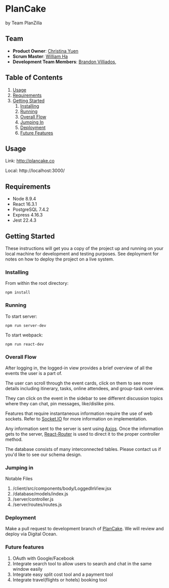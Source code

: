  # PlanCake
 by Team PlanZilla
 
## Team

- __Product Owner__: [Christina Yuen](https://github.com/ceyuen)
- __Scrum Master__: [William Ha](https://github.com/wvha)
- __Development Team Members__: [Brandon Villiados](https://github.com/Brandon-Villiados), 

## Table of Contents

1. [Usage](#Usage)
1. [Requirements](#requirements)
1. [Getting Started](#getting-started)
    1. [Installing](#installing)
    1. [Running](#running)
    1. [Overall Flow](#overall-flow)
    1. [Jumping In](#jumping-in)
    1. [Deployment](#deployment)
    1. [Future Features](#future-features)

## Usage

Link: http://plancake.co

Local: http://localhost:3000/

## Requirements

- Node 8.9.4
- React 16.3.1
- PostgreSQL 7.4.2
- Express 4.16.3
- Jest 22.4.3

## Getting Started

These instructions will get you a copy of the project up and running on your local machine for development and testing purposes. See deployment for notes on how to deploy the project on a live system.

### Installing

From within the root directory:

```
npm install
```

### Running

To start server: 

```
npm run server-dev
```

To start webpack: 

```
npm run react-dev
```

### Overall Flow 

After logging in, the logged-in view provides a brief overview of all the events the user is a part of. 

The user can scroll through the event cards, click on them to see more details including itinerary, tasks, online attendees, and group-task overview. 

They can click on the event in the sidebar to see different discussion topics where they can chat, pin messages, like/dislike pins. 

Features that require instantaneous information require the use of web sockets. Refer to [Socket.IO](https://socket.io/) for more information on implementation.

Any information sent to the server is sent using [Axios](https://github.com/axios/axios). Once the information gets to the server, [React-Router](https://reacttraining.com/react-router/web/guides/basic-components) is used to direct it to the proper controller method. 

The database consists of many interconnected tables. Please contact us if you'd like to see our schema design. 

### Jumping in

Notable Files
1. /client/src/components/body/LoggedInView.jsx
1. /database/models/index.js
1. /server/controller.js
1. /server/routes/routes.js

### Deployment 

Make a pull request to development branch of [PlanCake](https://github.com/planzilla/plancake). We will review and deploy via Digital Ocean. 

### Future features 

1. OAuth with Google/Facebook
1. Integrate search tool to allow users to search and chat in the same window easily
1. Integrate easy split cost tool and a payment tool 
1. Integrate travel(flights or hotels) booking tool 
